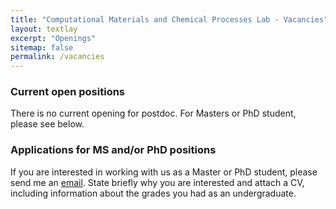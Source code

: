 ```yaml
---
title: "Computational Materials and Chemical Processes Lab - Vacancies"
layout: textlay
excerpt: "Openings"
sitemap: false
permalink: /vacancies
---
```


### Current open positions

There is no current opening for postdoc. For Masters or PhD student, please see below.

### Applications for MS and/or PhD positions
If you are interested in working with us as a Master or PhD student, please send me an [email](mailto:drygchung@gmail.com). State briefly why you are interested and attach a CV, including information about the grades you had as an undergraduate.
